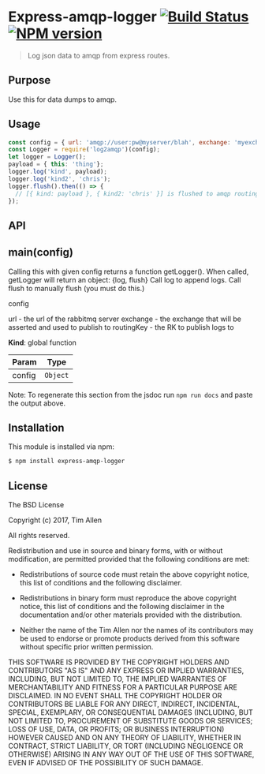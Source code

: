# Express-amqp-logger [![Build Status](https://secure.travis-ci.org/noblesamurai/express-amqp-logger.png?branch=master)](http://travis-ci.org/noblesamurai/express-amqp-logger) [![NPM version](https://badge-me.herokuapp.com/api/npm/express-amqp-logger.png)](http://badges.enytc.com/for/npm/express-amqp-logger)

> Log json data to amqp from express routes.

## Purpose

Use this for data dumps to amqp.

## Usage

```js
const config = { url: 'amqp://user:pw@myserver/blah', exchange: 'myexchange', routingKey: 'keyToRouteTo' };
const Logger = require('log2amqp')(config);
let logger = Logger();
payload = { this: 'thing'};
logger.log('kind', payload);
logger.log('kind2', 'chris');
logger.flush().then(() => {
  // [{ kind: payload }, { kind2: 'chris' }] is flushed to amqp routingKey
});
```

## API
<a name="main"></a>

## main(config)
Calling this with given config returns a function getLogger().
When called, getLogger will return an object:
{log, flush}
Call log to append logs.
Call flush to manually flush (you must do this.)

config

url - the url of the rabbitmq server
exchange - the exchange that will be asserted and used to publish to
routingKey - the RK to publish logs to

**Kind**: global function

| Param | Type |
| --- | --- |
| config | <code>Object</code> |

Note: To regenerate this section from the jsdoc run `npm run docs` and paste
the output above.

## Installation

This module is installed via npm:

``` bash
$ npm install express-amqp-logger
```
## License

The BSD License

Copyright (c) 2017, Tim Allen

All rights reserved.

Redistribution and use in source and binary forms, with or without modification,
are permitted provided that the following conditions are met:

* Redistributions of source code must retain the above copyright notice, this
  list of conditions and the following disclaimer.

* Redistributions in binary form must reproduce the above copyright notice, this
  list of conditions and the following disclaimer in the documentation and/or
  other materials provided with the distribution.

* Neither the name of the Tim Allen nor the names of its
  contributors may be used to endorse or promote products derived from
  this software without specific prior written permission.

THIS SOFTWARE IS PROVIDED BY THE COPYRIGHT HOLDERS AND CONTRIBUTORS "AS IS" AND
ANY EXPRESS OR IMPLIED WARRANTIES, INCLUDING, BUT NOT LIMITED TO, THE IMPLIED
WARRANTIES OF MERCHANTABILITY AND FITNESS FOR A PARTICULAR PURPOSE ARE
DISCLAIMED. IN NO EVENT SHALL THE COPYRIGHT HOLDER OR CONTRIBUTORS BE LIABLE FOR
ANY DIRECT, INDIRECT, INCIDENTAL, SPECIAL, EXEMPLARY, OR CONSEQUENTIAL DAMAGES
(INCLUDING, BUT NOT LIMITED TO, PROCUREMENT OF SUBSTITUTE GOODS OR SERVICES;
LOSS OF USE, DATA, OR PROFITS; OR BUSINESS INTERRUPTION) HOWEVER CAUSED AND ON
ANY THEORY OF LIABILITY, WHETHER IN CONTRACT, STRICT LIABILITY, OR TORT
(INCLUDING NEGLIGENCE OR OTHERWISE) ARISING IN ANY WAY OUT OF THE USE OF THIS
SOFTWARE, EVEN IF ADVISED OF THE POSSIBILITY OF SUCH DAMAGE.


